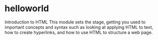 # helloworld

Introduction to HTML
This module sets the stage, getting you used to important concepts and syntax such as looking at applying HTML to text, how to create hyperlinks, and how to use HTML to structure a web page.
